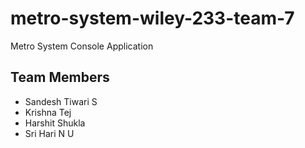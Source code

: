 # metro-system-wiley-233-team-7
Metro System Console Application

## Team Members
- Sandesh Tiwari S
- Krishna Tej
- Harshit Shukla
- Sri Hari N U
